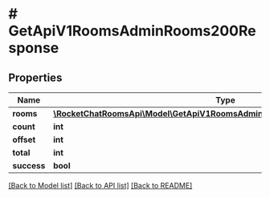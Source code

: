 # # GetApiV1RoomsAdminRooms200Response

## Properties

Name | Type | Description | Notes
------------ | ------------- | ------------- | -------------
**rooms** | [**\RocketChatRoomsApi\Model\GetApiV1RoomsAdminRooms200ResponseRoomsInner[]**](GetApiV1RoomsAdminRooms200ResponseRoomsInner.md) |  | [optional]
**count** | **int** |  | [optional]
**offset** | **int** |  | [optional]
**total** | **int** |  | [optional]
**success** | **bool** |  | [optional]

[[Back to Model list]](../../README.md#models) [[Back to API list]](../../README.md#endpoints) [[Back to README]](../../README.md)
